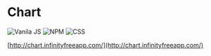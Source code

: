 # Chart

![Vanila JS](https://img.shields.io/badge/-VanilaJS-efd81d?logo=javascript&logoColor=black&style=for-the-badge)
![NPM](https://img.shields.io/badge/-NPM-CB3837?logo=npm&logoColor=black&style=for-the-badge)
![CSS](https://img.shields.io/badge/-CSS-1572B6?logo=css3&logoColor=white&style=for-the-badge)

[http://chart.infinityfreeapp.com/](http://chart.infinityfreeapp.com/)
